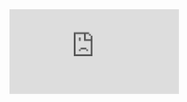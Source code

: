 <embed src="https://github.com/mendyraul/MiamiFlightTracker/blob/main/Flight%20Project.pdf" type="application/pdf">

